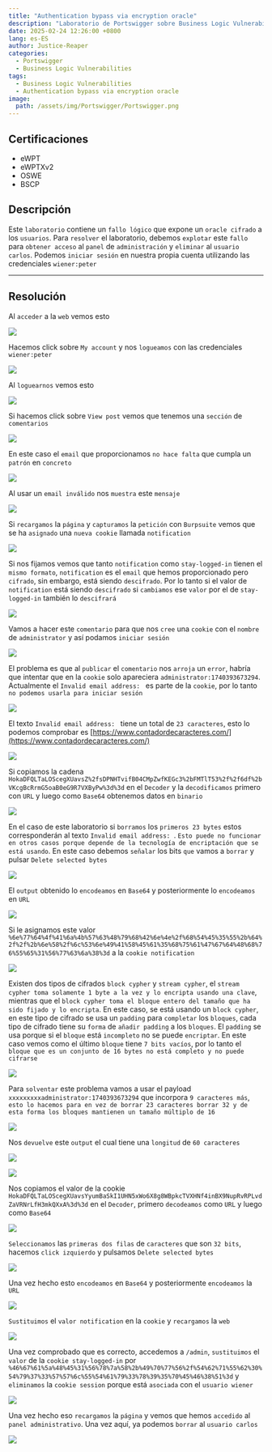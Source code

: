 ```yaml
---
title: "Authentication bypass via encryption oracle"
description: "Laboratorio de Portswigger sobre Business Logic Vulnerabilities"
date: 2025-02-24 12:26:00 +0800
lang: es-ES
author: Justice-Reaper
categories:
  - Portswigger
  - Business Logic Vulnerabilities
tags:
  - Business Logic Vulnerabilities
  - Authentication bypass via encryption oracle
image:
  path: /assets/img/Portswigger/Portswigger.png
---
```


## Certificaciones

- eWPT
- eWPTXv2
- OSWE
- BSCP
  
## Descripción

Este `laboratorio` contiene un `fallo lógico` que expone un `oracle cifrado` a los `usuarios`. Para `resolver` el laboratorio, debemos `explotar` este `fallo` para `obtener acceso` al `panel` de `administración` y `eliminar` al `usuario carlos`. Podemos `iniciar sesión` en nuestra propia cuenta utilizando las credenciales `wiener:peter`

---

## Resolución

Al `acceder` a la `web` vemos esto

![](/assets/img/Business-Logic-Lab-11/image_1.png)

Hacemos click sobre `My account` y nos `logueamos` con las credenciales `wiener:peter`

![](/assets/img/Business-Logic-Lab-11/image_2.png)

Al `loguearnos` vemos esto

![](/assets/img/Business-Logic-Lab-11/image_3.png)

Si hacemos click sobre `View post` vemos que tenemos una `sección` de `comentarios`

![](/assets/img/Business-Logic-Lab-11/image_4.png)

En este caso el `email` que proporcionamos `no hace falta` que cumpla un `patrón` en `concreto`

![](/assets/img/Business-Logic-Lab-11/image_5.png)

Al usar un `email inválido` nos `muestra` este `mensaje`

![](/assets/img/Business-Logic-Lab-11/image_6.png)

Si `recargamos` la `página` y `capturamos` la `petición` con `Burpsuite` vemos que se ha `asignado` una `nueva cookie` llamada `notification`

![](/assets/img/Business-Logic-Lab-11/image_7.png)

Si nos fijamos vemos que tanto `notification` como `stay-logged-in` tienen el `mismo formato`, `notification` es el `email` que hemos proporcionado pero `cifrado`, sin embargo, está siendo `descifrado`. Por lo tanto si el valor de `notification` está siendo `descifrado` si `cambiamos` ese `valor` por el de `stay-logged-in` también lo `descifrará`

![](/assets/img/Business-Logic-Lab-11/image_8.png)

Vamos a hacer este `comentario` para que nos `cree` una `cookie` con el `nombre` de `administrator` y así podamos `iniciar sesión`

![](/assets/img/Business-Logic-Lab-11/image_9.png)

El problema es que al `publicar` el `comentario` nos `arroja` un `error`, habría que intentar que en la `cookie` solo apareciera `administrator:1740393673294`. Actualmente el `Invalid email address: ` es parte de la `cookie`, por lo tanto `no podemos usarla para iniciar sesión`

![](/assets/img/Business-Logic-Lab-11/image_10.png)

El texto `Invalid email address: ` tiene un total de `23 caracteres`, esto lo podemos comprobar es [https://www.contadordecaracteres.com/](https://www.contadordecaracteres.com/)

![](/assets/img/Business-Logic-Lab-11/image_11.png)

Si copiamos la cadena `HokaDFQLTaLOScegXUavsZ%2fsDPNHTvifB04CMpZwfKEGc3%2bFMTlT53%2f%2f6df%2bVKcgBcRrmG5oaB0eG9R7VXByPw%3d%3d` en el `Decoder` y la `decodificamos` primero con `URL` y luego como `Base64` obtenemos datos en `binario`

![](/assets/img/Business-Logic-Lab-11/image_12.png)

En el caso de este laboratorio si `borramos` los `primeros 23 bytes` estos corresponderán al texto `Invalid email address: `. `Esto puede no funcionar en otros casos porque depende de la tecnología de encriptación que se está usando`. En este caso debemos `señalar` los bits `que` vamos a `borrar` y pulsar `Delete selected bytes`

![](/assets/img/Business-Logic-Lab-11/image_13.png)

El `output` obtenido lo `encodeamos` en `Base64` y posteriormente lo `encodeamos` en `URL`

![](/assets/img/Business-Logic-Lab-11/image_14.png)

Si le asignamos este valor `%6e%77%64%4f%41%6a%4b%57%63%48%79%68%42%6e%4e%2f%68%54%45%35%55%2b%64%2f%2f%2b%6e%58%2f%6c%53%6e%49%41%58%45%61%35%68%75%61%47%67%64%48%68%76%55%65%31%56%77%63%6a%38%3d` a la `cookie notification`

![](/assets/img/Business-Logic-Lab-11/image_15.png)

Existen dos tipos de cifrados `block cypher` y `stream cypher`, el `stream cypher toma solamente 1 byte a la vez y lo encripta usando una clave`, mientras que el `block cypher toma el bloque entero del tamaño que ha sido fijado y lo encripta`. En este caso, se está usando un `block cypher`, en este tipo de cifrado se usa un `padding` para `completar` los `bloques`, cada tipo de cifrado tiene su `forma` de `añadir padding` a los `bloques`. El `padding` se usa porque si el `bloque` está `incompleto` no se puede `encriptar`. En este caso vemos como el último `bloque` tiene `7 bits vacíos`, por lo tanto el `bloque que es un conjunto de 16 bytes no está completo y no puede cifrarse`

![](/assets/img/Business-Logic-Lab-11/image_16.png)

Para `solventar` este problema vamos a usar el payload `xxxxxxxxxadministrator:1740393673294` que incorpora `9 caracteres más`, `esto lo hacemos para en vez de borrar 23 caracteres borrar 32 y de esta forma los bloques mantienen un tamaño múltiplo de 16`

![](/assets/img/Business-Logic-Lab-11/image_17.png)

Nos `devuelve` este `output` el cual tiene una `longitud` de `60 caracteres`

![](/assets/img/Business-Logic-Lab-11/image_18.png)

![](/assets/img/Business-Logic-Lab-11/image_19.png)

Nos copiamos el valor de la cookie `HokaDFQLTaLOScegXUavsYyumBaSkI1UHN5xWo6X8g8WBpkcTVXHNf4inBX9NupRvRPLvdZaVRNrLfH3mkQXxA%3d%3d` en el `Decoder`, primero `decodeamos` como `URL` y luego como `Base64`

![](/assets/img/Business-Logic-Lab-11/image_20.png)

`Seleccionamos` las `primeras dos filas` de `caracteres` que son `32 bits`, hacemos `click izquierdo` y pulsamos `Delete selected bytes`

![](/assets/img/Business-Logic-Lab-11/image_21.png)

Una vez hecho esto `encodeamos` en `Base64` y posteriormente `encodeamos` la `URL`

![](/assets/img/Business-Logic-Lab-11/image_22.png)

`Sustituimos` el `valor notification` en la `cookie` y `recargamos` la `web`

![](/assets/img/Business-Logic-Lab-11/image_23.png)

Una vez comprobado que es correcto, accedemos a `/admin`, `sustituimos` el `valor` de la `cookie stay-logged-in` por `%46%67%61%5a%48%45%31%56%78%7a%58%2b%49%70%77%56%2f%54%62%71%55%62%30%54%79%37%33%57%57%6c%55%54%61%79%33%78%39%35%70%45%46%38%51%3d` y `eliminamos` la `cookie session` porque está `asociada` con el `usuario wiener`

![](/assets/img/Business-Logic-Lab-11/image_24.png)

Una vez hecho eso `recargamos` la `página` y vemos que hemos `accedido` al `panel administrativo`. Una vez aquí, ya podemos `borrar` al `usuario carlos`

![](/assets/img/Business-Logic-Lab-11/image_25.png)
